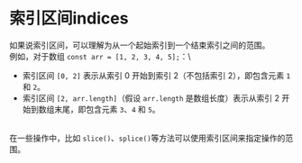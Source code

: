 # 索引区间indices

如果说索引区间，可以理解为从一个起始索引到一个结束索引之间的范围。\
例如，对于数组 `const arr = [1, 2, 3, 4, 5];`：\


* 索引区间 `[0, 2]` 表示从索引 0 开始到索引 2（不包括索引 2），即包含元素 `1` 和 `2`。
* 索引区间 `[2, arr.length]`（假设 `arr.length` 是数组长度）表示从索引 2 开始到数组末尾，即包含元素 `3`、`4` 和 `5`。

\
在一些操作中，比如 `slice()`、`splice()`等方法可以使用索引区间来指定操作的范围。
